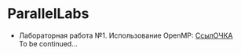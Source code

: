 # ParallelLabs
 
* Лабораторная работа №1. Использование OpenMP:
  <a href="https://github.com/Chupakabra0/ParallelLabs/tree/main/ParallelLab1">СсылОЧКА</a><br/>
  To be continued...
